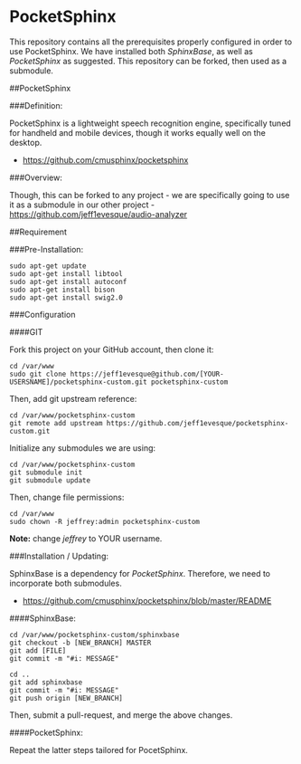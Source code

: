 PocketSphinx
=====================

This repository contains all the prerequisites properly configured in order to use PocketSphinx.  We have installed both *SphinxBase*, as well as *PocketSphinx* as suggested.  This repository can be forked, then used as a submodule.

##PocketSphinx

###Definition:

PocketSphinx is a lightweight speech recognition engine, specifically tuned for handheld and mobile devices, though it works equally well on the desktop.

- https://github.com/cmusphinx/pocketsphinx

###Overview:

Though, this can be forked to any project - we are specifically going to use it as a submodule in our other project - https://github.com/jeff1evesque/audio-analyzer

##Requirement

###Pre-Installation:

```
sudo apt-get update
sudo apt-get install libtool
sudo apt-get install autoconf
sudo apt-get install bison
sudo apt-get install swig2.0
```

###Configuration

####GIT

Fork this project on your GitHub account, then clone it:

```
cd /var/www
sudo git clone https://jeff1evesque@github.com/[YOUR-USERSNAME]/pocketsphinx-custom.git pocketsphinx-custom
```

Then, add git upstream reference:

```
cd /var/www/pocketsphinx-custom
git remote add upstream https://github.com/jeff1evesque/pocketsphinx-custom.git
```

Initialize any submodules we are using:

```
cd /var/www/pocketsphinx-custom
git submodule init
git submodule update
```

Then, change file permissions:

```
cd /var/www
sudo chown -R jeffrey:admin pocketsphinx-custom
```

**Note:** change *jeffrey* to YOUR username.

###Installation / Updating:

SphinxBase is a dependency for *PocketSphinx*.  Therefore, we need to incorporate both submodules.

- https://github.com/cmusphinx/pocketsphinx/blob/master/README

####SphinxBase:

```
cd /var/www/pocketsphinx-custom/sphinxbase
git checkout -b [NEW_BRANCH] MASTER
git add [FILE]
git commit -m "#i: MESSAGE"

cd ..
git add sphinxbase
git commit -m "#i: MESSAGE"
git push origin [NEW_BRANCH]
```

Then, submit a pull-request, and merge the above changes.

####PocketSphinx:

Repeat the latter steps tailored for PocetSphinx.
